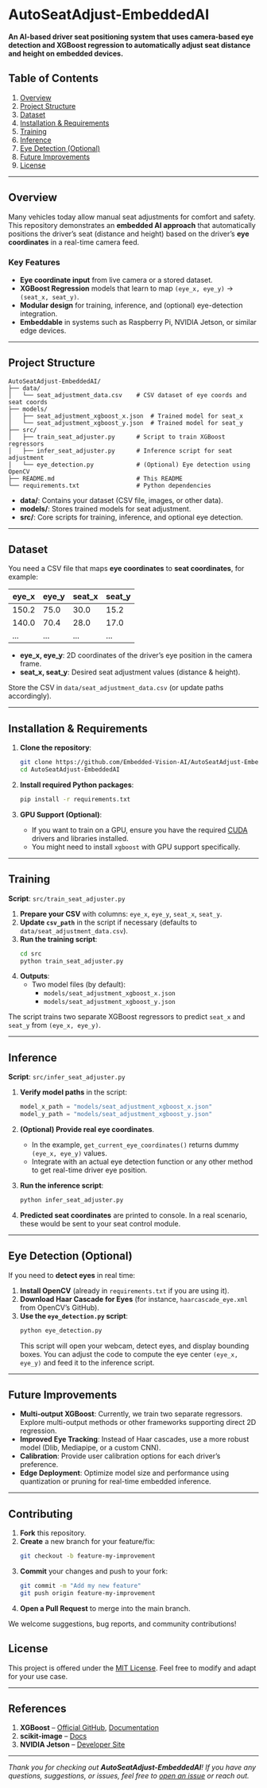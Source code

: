 # AutoSeatAdjust-EmbeddedAI

**An AI-based driver seat positioning system that uses camera-based eye detection and XGBoost regression to automatically adjust seat distance and height on embedded devices.**

## Table of Contents
1. [Overview](#overview)  
2. [Project Structure](#project-structure)  
3. [Dataset](#dataset)  
4. [Installation & Requirements](#installation--requirements)  
5. [Training](#training)  
6. [Inference](#inference)  
7. [Eye Detection (Optional)](#eye-detection-optional)  
8. [Future Improvements](#future-improvements)  
9. [License](#license)

---

## Overview
Many vehicles today allow manual seat adjustments for comfort and safety. This repository demonstrates an **embedded AI approach** that automatically positions the driver’s seat (distance and height) based on the driver’s **eye coordinates** in a real-time camera feed.  

### Key Features
- **Eye coordinate input** from live camera or a stored dataset.  
- **XGBoost Regression** models that learn to map `(eye_x, eye_y)` → `(seat_x, seat_y)`.  
- **Modular design** for training, inference, and (optional) eye-detection integration.  
- **Embeddable** in systems such as Raspberry Pi, NVIDIA Jetson, or similar edge devices.

---

## Project Structure

```
AutoSeatAdjust-EmbeddedAI/
├── data/
│   └── seat_adjustment_data.csv    # CSV dataset of eye coords and seat coords
├── models/
│   ├── seat_adjustment_xgboost_x.json  # Trained model for seat_x
│   └── seat_adjustment_xgboost_y.json  # Trained model for seat_y
├── src/
│   ├── train_seat_adjuster.py      # Script to train XGBoost regressors
│   ├── infer_seat_adjuster.py      # Inference script for seat adjustment
│   └── eye_detection.py            # (Optional) Eye detection using OpenCV
├── README.md                       # This README
└── requirements.txt                # Python dependencies
```

- **data/**: Contains your dataset (CSV file, images, or other data).  
- **models/**: Stores trained models for seat adjustment.  
- **src/**: Core scripts for training, inference, and optional eye detection.  

---

## Dataset
You need a CSV file that maps **eye coordinates** to **seat coordinates**, for example:

| eye_x | eye_y | seat_x | seat_y |
|-------|-------|--------|--------|
| 150.2 | 75.0  | 30.0   | 15.2   |
| 140.0 | 70.4  | 28.0   | 17.0   |
| ...   | ...   | ...    | ...    |

- **eye_x, eye_y**: 2D coordinates of the driver’s eye position in the camera frame.  
- **seat_x, seat_y**: Desired seat adjustment values (distance & height).

Store the CSV in `data/seat_adjustment_data.csv` (or update paths accordingly).

---

## Installation & Requirements

1. **Clone the repository**:
   ```bash
   git clone https://github.com/Embedded-Vision-AI/AutoSeatAdjust-EmbeddedAI.git
   cd AutoSeatAdjust-EmbeddedAI
   ```

2. **Install required Python packages**:
   ```bash
   pip install -r requirements.txt
   ```

3. **GPU Support (Optional)**:  
   - If you want to train on a GPU, ensure you have the required [CUDA](https://developer.nvidia.com/cuda-zone) drivers and libraries installed.  
   - You might need to install `xgboost` with GPU support specifically.

---

## Training

**Script**: `src/train_seat_adjuster.py`

1. **Prepare your CSV** with columns: `eye_x`, `eye_y`, `seat_x`, `seat_y`.  
2. **Update `csv_path`** in the script if necessary (defaults to `data/seat_adjustment_data.csv`).  
3. **Run the training script**:
   ```bash
   cd src
   python train_seat_adjuster.py
   ```
4. **Outputs**:
   - Two model files (by default):  
     - `models/seat_adjustment_xgboost_x.json`  
     - `models/seat_adjustment_xgboost_y.json`

The script trains two separate XGBoost regressors to predict `seat_x` and `seat_y` from `(eye_x, eye_y)`.

---

## Inference

**Script**: `src/infer_seat_adjuster.py`

1. **Verify model paths** in the script:
   ```python
   model_x_path = "models/seat_adjustment_xgboost_x.json"
   model_y_path = "models/seat_adjustment_xgboost_y.json"
   ```
2. **(Optional) Provide real eye coordinates**.  
   - In the example, `get_current_eye_coordinates()` returns dummy `(eye_x, eye_y)` values.  
   - Integrate with an actual eye detection function or any other method to get real-time driver eye position.

3. **Run the inference script**:
   ```bash
   python infer_seat_adjuster.py
   ```
4. **Predicted seat coordinates** are printed to console. In a real scenario, these would be sent to your seat control module.

---

## Eye Detection (Optional)

If you need to **detect eyes** in real time:

1. **Install OpenCV** (already in `requirements.txt` if you are using it).
2. **Download Haar Cascade for Eyes** (for instance, `haarcascade_eye.xml` from OpenCV’s GitHub).
3. **Use the `eye_detection.py` script**:
   ```bash
   python eye_detection.py
   ```
   This script will open your webcam, detect eyes, and display bounding boxes. You can adjust the code to compute the eye center `(eye_x, eye_y)` and feed it to the inference script.

---

## Future Improvements

- **Multi-output XGBoost**: Currently, we train two separate regressors. Explore multi-output methods or other frameworks supporting direct 2D regression.  
- **Improved Eye Tracking**: Instead of Haar cascades, use a more robust model (Dlib, Mediapipe, or a custom CNN).  
- **Calibration**: Provide user calibration options for each driver’s preference.  
- **Edge Deployment**: Optimize model size and performance using quantization or pruning for real-time embedded inference.

---

## Contributing

1. **Fork** this repository.  
2. **Create** a new branch for your feature/fix:
   ```bash
   git checkout -b feature-my-improvement
   ```
3. **Commit** your changes and push to your fork:
   ```bash
   git commit -m "Add my new feature"
   git push origin feature-my-improvement
   ```
4. **Open a Pull Request** to merge into the main branch.

We welcome suggestions, bug reports, and community contributions!

## License
This project is offered under the [MIT License](https://opensource.org/licenses/MIT). Feel free to modify and adapt for your use case.  

---

## References

1. **XGBoost** – [Official GitHub](https://github.com/dmlc/xgboost), [Documentation](https://xgboost.readthedocs.io/)  
2. **scikit-image** – [Docs](https://scikit-image.org/docs/stable/)  
3. **NVIDIA Jetson** – [Developer Site](https://developer.nvidia.com/embedded-computing)

---

_Thank you for checking out **AutoSeatAdjust-EmbeddedAI**! If you have any questions, suggestions, or issues, feel free to [open an issue](../../issues) or reach out._

